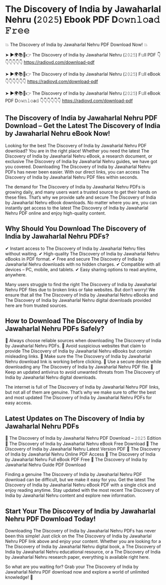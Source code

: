 # The Discovery of India by Jawaharlal Nehru (𝟸𝟶𝟸𝟻) Ebook PDF D𝚘𝚠𝚗𝚕𝚘a𝚍 𝙵𝚛𝚎𝚎

💥 The Discovery of India by Jawaharlal Nehru PDF Download Now! 💥

➤ ►🌍📚📱👉 The Discovery of India by Jawaharlal Nehru (𝟸𝟶𝟸𝟻) F𝚞ll PDF 👇👇👇👇👇👇
https://radiovd.com/download-pdf

➤ ►🌍📚📱👉 The Discovery of India by Jawaharlal Nehru (𝟸𝟶𝟸𝟻) F𝚞ll eBook 👇👇👇👇👇👇
https://radiovd.com/download-pdf

➤ ►🌍📚📱👉 The Discovery of India by Jawaharlal Nehru (𝟸𝟶𝟸𝟻) F𝚞ll eBook PDF D𝚘𝚠𝚗𝚕𝚘a𝚍 👇👇👇👇👇👇
https://radiovd.com/download-pdf

## The Discovery of India by Jawaharlal Nehru PDF Download – Get the Latest The Discovery of India by Jawaharlal Nehru eBook Now!

Looking for the best The Discovery of India by Jawaharlal Nehru PDF download? You are in the right place! Whether you need the latest The Discovery of India by Jawaharlal Nehru eBook, a research document, or exclusive The Discovery of India by Jawaharlal Nehru guides, we have got you covered. Downloading The Discovery of India by Jawaharlal Nehru PDFs has never been easier. With our direct links, you can access The Discovery of India by Jawaharlal Nehru PDF files within seconds.

The demand for The Discovery of India by Jawaharlal Nehru PDFs is growing daily, and many users want a trusted source to get their hands on these files. That’s why we provide safe and secure The Discovery of India by Jawaharlal Nehru eBook downloads. No matter where you are, you can instantly get access to the latest The Discovery of India by Jawaharlal Nehru PDF online and enjoy high-quality content.

## Why Should You Download The Discovery of India by Jawaharlal Nehru PDFs?

✔ Instant access to The Discovery of India by Jawaharlal Nehru files without waiting.
✔ High-quality The Discovery of India by Jawaharlal Nehru eBooks in PDF format.
✔ Free and secure The Discovery of India by Jawaharlal Nehru downloads with no hidden charges.
✔ Compatible with all devices – PC, mobile, and tablets.
✔ Easy sharing options to read anytime, anywhere.

Many users struggle to find the right The Discovery of India by Jawaharlal Nehru PDF files due to broken links or fake websites. But don’t worry! We ensure that all the The Discovery of India by Jawaharlal Nehru eBooks and The Discovery of India by Jawaharlal Nehru digital downloads provided here are from trusted sources.

## How to Download The Discovery of India by Jawaharlal Nehru PDFs Safely?

📌 Always choose reliable sources when downloading The Discovery of India by Jawaharlal Nehru PDFs.
📌 Avoid suspicious websites that claim to provide The Discovery of India by Jawaharlal Nehru eBooks but contain misleading links.
📌 Make sure the The Discovery of India by Jawaharlal Nehru download link is working before clicking.
📌 Use a secure device while downloading any The Discovery of India by Jawaharlal Nehru PDF file.
📌 Keep an updated antivirus to avoid unwanted threats from The Discovery of India by Jawaharlal Nehru digital downloads.

The internet is full of The Discovery of India by Jawaharlal Nehru PDF links, but not all of them are genuine. That’s why we make sure to offer the best and most updated The Discovery of India by Jawaharlal Nehru PDFs for easy access.

## Latest Updates on The Discovery of India by Jawaharlal Nehru PDFs

🔹 The Discovery of India by Jawaharlal Nehru PDF Download – 𝟸𝟶𝟸𝟻 Edition
🔹 The Discovery of India by Jawaharlal Nehru eBook Free Download
🔹 The Discovery of India by Jawaharlal Nehru Latest Version PDF
🔹 The Discovery of India by Jawaharlal Nehru Online PDF Access
🔹 The Discovery of India by Jawaharlal Nehru Full eBook PDF Free
🔹 The Discovery of India by Jawaharlal Nehru Guide PDF Download

Finding a genuine The Discovery of India by Jawaharlal Nehru PDF download can be difficult, but we make it easy for you. Get the latest The Discovery of India by Jawaharlal Nehru eBook PDF with a single click and enjoy reading anytime. Stay updated with the most recent The Discovery of India by Jawaharlal Nehru content and explore new information.

## Start Your The Discovery of India by Jawaharlal Nehru PDF Download Today!

Downloading The Discovery of India by Jawaharlal Nehru PDFs has never been this simple! Just click on the The Discovery of India by Jawaharlal Nehru PDF link above and enjoy your content. Whether you are looking for a The Discovery of India by Jawaharlal Nehru digital book, a The Discovery of India by Jawaharlal Nehru educational resource, or a The Discovery of India by Jawaharlal Nehru research paper, everything is available right here.

So what are you waiting for? Grab your The Discovery of India by Jawaharlal Nehru PDF download now and explore a world of unlimited knowledge! 🚀